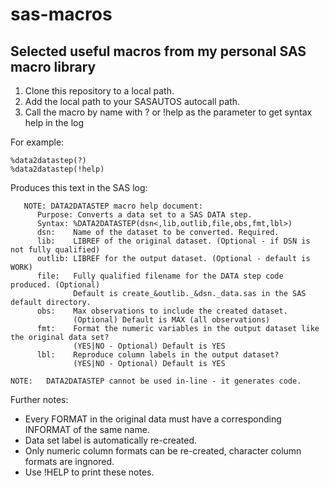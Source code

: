 # sas-macros

## Selected useful macros from my personal SAS macro library

1. Clone this repository to a local path.
2. Add the local path to your SASAUTOS autocall path. 
3. Call the macro by name with ? or !help as the parameter to get syntax help in the log

For example:

```sas
%data2datastep(?)
%data2datastep(!help)
```

Produces this text in the SAS log:

```
   NOTE: DATA2DATASTEP macro help document:
      Purpose: Converts a data set to a SAS DATA step.
      Syntax: %DATA2DATASTEP(dsn<,lib,outlib,file,obs,fmt,lbl>)
      dsn:    Name of the dataset to be converted. Required.
      lib:    LIBREF of the original dataset. (Optional - if DSN is not fully qualified)
      outlib: LIBREF for the output dataset. (Optional - default is WORK)
      file:   Fully qualified filename for the DATA step code produced. (Optional)
              Default is create_&outlib._&dsn._data.sas in the SAS default directory.
      obs:    Max observations to include the created dataset.
              (Optional) Default is MAX (all observations)
      fmt:    Format the numeric variables in the output dataset like the original data set?
              (YES|NO - Optional) Default is YES
      lbl:    Reproduce column labels in the output dataset?
              (YES|NO - Optional) Default is YES

NOTE:   DATA2DATASTEP cannot be used in-line - it generates code.
```

Further notes:

* Every FORMAT in the original data must have a corresponding INFORMAT of the same name.
* Data set label is automatically re-created.
* Only numeric column formats can be re-created, character column formats are ingnored.
* Use !HELP to print these notes.
